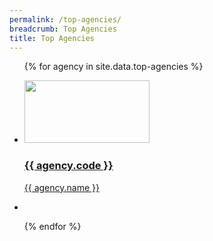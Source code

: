 ```yaml
---
permalink: /top-agencies/
breadcrumb: Top Agencies
title: Top Agencies
---
```


<DIV class="block-grid">
  
<ul>
  
{% for agency in site.data.top-agencies %}
  
  <DIV class="grid-item">
  
  <li> 
    <a href="{{ agency.website }}" style="color: black text-decoration: none">
      <img src="{{ agency.image-url }}" style="height: 100px; width:200px;"/>
      <h3> {{ agency.code }} </h3>
      <p> {{ agency.name }} </p>
    </a>
  </li>
  
  </DIV>
  
  <DIV class="grid-item filler">
  
  <li></li>
  
  </DIV>
   
{% endfor %}

</ul>

</DIV>


